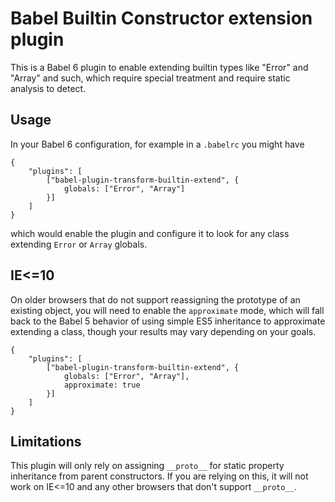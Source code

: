 
# Babel Builtin Constructor extension plugin

This is a Babel 6 plugin to enable extending builtin types like "Error" and "Array" and such,
which require special treatment and require static analysis to detect.


## Usage

In your Babel 6 configuration, for example in a `.babelrc` you might have


```
{
    "plugins": [
        ["babel-plugin-transform-builtin-extend", {
            globals: ["Error", "Array"]
        }]
    ]
}
```

which would enable the plugin and configure it to look for any class extending `Error` or `Array` globals.

## IE<=10

On older browsers that do not support reassigning the prototype of an existing object, you will need to
enable the `approximate` mode, which will fall back to the Babel 5 behavior of using simple ES5 inheritance
to approximate extending a class, though your results may vary depending on your goals.


```
{
    "plugins": [
        ["babel-plugin-transform-builtin-extend", {
            globals: ["Error", "Array"],
            approximate: true
        }]
    ]
}
```

## Limitations

This plugin will only rely on assigning `__proto__` for static property inheritance from parent constructors.
If you are relying on this, it will not work on IE<=10 and any other browsers that don't support `__proto__`.
